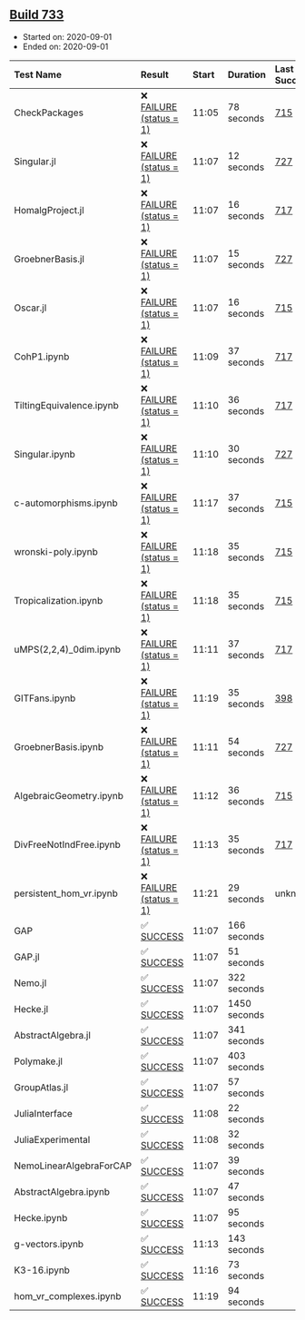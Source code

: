 ## [Build 733](https://oscarci.mathematik.uni-kl.de/job/oscar-stable/733/)

* Started on: 2020-09-01
* Ended on: 2020-09-01

| Test Name    | Result | Start | Duration | Last Success | First Failure |
|:-------------|:-------|:------|:---------|:-------------|:--------------|
| CheckPackages | ❌ [FAILURE (status = 1)](https://oscarci.mathematik.uni-kl.de/job/oscar-stable/733/artifact/logs/build-733/CheckPackages.log) | 11:05 | 78 seconds | [715](https://oscarci.mathematik.uni-kl.de/job/oscar-stable/715/) | [716](https://oscarci.mathematik.uni-kl.de/job/oscar-stable/716/) |
| Singular.jl | ❌ [FAILURE (status = 1)](https://oscarci.mathematik.uni-kl.de/job/oscar-stable/733/artifact/logs/build-733/Singular.jl.log) | 11:07 | 12 seconds | [727](https://oscarci.mathematik.uni-kl.de/job/oscar-stable/727/) | [728](https://oscarci.mathematik.uni-kl.de/job/oscar-stable/728/) |
| HomalgProject.jl | ❌ [FAILURE (status = 1)](https://oscarci.mathematik.uni-kl.de/job/oscar-stable/733/artifact/logs/build-733/HomalgProject.jl.log) | 11:07 | 16 seconds | [717](https://oscarci.mathematik.uni-kl.de/job/oscar-stable/717/) | [718](https://oscarci.mathematik.uni-kl.de/job/oscar-stable/718/) |
| GroebnerBasis.jl | ❌ [FAILURE (status = 1)](https://oscarci.mathematik.uni-kl.de/job/oscar-stable/733/artifact/logs/build-733/GroebnerBasis.jl.log) | 11:07 | 15 seconds | [727](https://oscarci.mathematik.uni-kl.de/job/oscar-stable/727/) | [728](https://oscarci.mathematik.uni-kl.de/job/oscar-stable/728/) |
| Oscar.jl | ❌ [FAILURE (status = 1)](https://oscarci.mathematik.uni-kl.de/job/oscar-stable/733/artifact/logs/build-733/Oscar.jl.log) | 11:07 | 16 seconds | [715](https://oscarci.mathematik.uni-kl.de/job/oscar-stable/715/) | [716](https://oscarci.mathematik.uni-kl.de/job/oscar-stable/716/) |
| CohP1.ipynb | ❌ [FAILURE (status = 1)](https://oscarci.mathematik.uni-kl.de/job/oscar-stable/733/artifact/logs/build-733/CohP1.ipynb.log) | 11:09 | 37 seconds | [717](https://oscarci.mathematik.uni-kl.de/job/oscar-stable/717/) | [718](https://oscarci.mathematik.uni-kl.de/job/oscar-stable/718/) |
| TiltingEquivalence.ipynb | ❌ [FAILURE (status = 1)](https://oscarci.mathematik.uni-kl.de/job/oscar-stable/733/artifact/logs/build-733/TiltingEquivalence.ipynb.log) | 11:10 | 36 seconds | [717](https://oscarci.mathematik.uni-kl.de/job/oscar-stable/717/) | [718](https://oscarci.mathematik.uni-kl.de/job/oscar-stable/718/) |
| Singular.ipynb | ❌ [FAILURE (status = 1)](https://oscarci.mathematik.uni-kl.de/job/oscar-stable/733/artifact/logs/build-733/Singular.ipynb.log) | 11:10 | 30 seconds | [727](https://oscarci.mathematik.uni-kl.de/job/oscar-stable/727/) | [728](https://oscarci.mathematik.uni-kl.de/job/oscar-stable/728/) |
| c-automorphisms.ipynb | ❌ [FAILURE (status = 1)](https://oscarci.mathematik.uni-kl.de/job/oscar-stable/733/artifact/logs/build-733/c-automorphisms.ipynb.log) | 11:17 | 37 seconds | [715](https://oscarci.mathematik.uni-kl.de/job/oscar-stable/715/) | [716](https://oscarci.mathematik.uni-kl.de/job/oscar-stable/716/) |
| wronski-poly.ipynb | ❌ [FAILURE (status = 1)](https://oscarci.mathematik.uni-kl.de/job/oscar-stable/733/artifact/logs/build-733/wronski-poly.ipynb.log) | 11:18 | 35 seconds | [715](https://oscarci.mathematik.uni-kl.de/job/oscar-stable/715/) | [716](https://oscarci.mathematik.uni-kl.de/job/oscar-stable/716/) |
| Tropicalization.ipynb | ❌ [FAILURE (status = 1)](https://oscarci.mathematik.uni-kl.de/job/oscar-stable/733/artifact/logs/build-733/Tropicalization.ipynb.log) | 11:18 | 35 seconds | [715](https://oscarci.mathematik.uni-kl.de/job/oscar-stable/715/) | [716](https://oscarci.mathematik.uni-kl.de/job/oscar-stable/716/) |
| uMPS(2,2,4)_0dim.ipynb | ❌ [FAILURE (status = 1)](https://oscarci.mathematik.uni-kl.de/job/oscar-stable/733/artifact/logs/build-733/uMPS-2-2-4-_0dim.ipynb.log) | 11:11 | 37 seconds | [717](https://oscarci.mathematik.uni-kl.de/job/oscar-stable/717/) | [718](https://oscarci.mathematik.uni-kl.de/job/oscar-stable/718/) |
| GITFans.ipynb | ❌ [FAILURE (status = 1)](https://oscarci.mathematik.uni-kl.de/job/oscar-stable/733/artifact/logs/build-733/GITFans.ipynb.log) | 11:19 | 35 seconds | [398](https://oscarci.mathematik.uni-kl.de/job/oscar-stable/398/) | [399](https://oscarci.mathematik.uni-kl.de/job/oscar-stable/399/) |
| GroebnerBasis.ipynb | ❌ [FAILURE (status = 1)](https://oscarci.mathematik.uni-kl.de/job/oscar-stable/733/artifact/logs/build-733/GroebnerBasis.ipynb.log) | 11:11 | 54 seconds | [727](https://oscarci.mathematik.uni-kl.de/job/oscar-stable/727/) | [728](https://oscarci.mathematik.uni-kl.de/job/oscar-stable/728/) |
| AlgebraicGeometry.ipynb | ❌ [FAILURE (status = 1)](https://oscarci.mathematik.uni-kl.de/job/oscar-stable/733/artifact/logs/build-733/AlgebraicGeometry.ipynb.log) | 11:12 | 36 seconds | [715](https://oscarci.mathematik.uni-kl.de/job/oscar-stable/715/) | [716](https://oscarci.mathematik.uni-kl.de/job/oscar-stable/716/) |
| DivFreeNotIndFree.ipynb | ❌ [FAILURE (status = 1)](https://oscarci.mathematik.uni-kl.de/job/oscar-stable/733/artifact/logs/build-733/DivFreeNotIndFree.ipynb.log) | 11:13 | 35 seconds | [717](https://oscarci.mathematik.uni-kl.de/job/oscar-stable/717/) | [718](https://oscarci.mathematik.uni-kl.de/job/oscar-stable/718/) |
| persistent_hom_vr.ipynb | ❌ [FAILURE (status = 1)](https://oscarci.mathematik.uni-kl.de/job/oscar-stable/733/artifact/logs/build-733/persistent_hom_vr.ipynb.log) | 11:21 | 29 seconds | unknown | unknown |
| GAP | ✅ [SUCCESS](https://oscarci.mathematik.uni-kl.de/job/oscar-stable/733/artifact/logs/build-733/GAP.log) | 11:07 | 166 seconds |  |  |
| GAP.jl | ✅ [SUCCESS](https://oscarci.mathematik.uni-kl.de/job/oscar-stable/733/artifact/logs/build-733/GAP.jl.log) | 11:07 | 51 seconds |  |  |
| Nemo.jl | ✅ [SUCCESS](https://oscarci.mathematik.uni-kl.de/job/oscar-stable/733/artifact/logs/build-733/Nemo.jl.log) | 11:07 | 322 seconds |  |  |
| Hecke.jl | ✅ [SUCCESS](https://oscarci.mathematik.uni-kl.de/job/oscar-stable/733/artifact/logs/build-733/Hecke.jl.log) | 11:07 | 1450 seconds |  |  |
| AbstractAlgebra.jl | ✅ [SUCCESS](https://oscarci.mathematik.uni-kl.de/job/oscar-stable/733/artifact/logs/build-733/AbstractAlgebra.jl.log) | 11:07 | 341 seconds |  |  |
| Polymake.jl | ✅ [SUCCESS](https://oscarci.mathematik.uni-kl.de/job/oscar-stable/733/artifact/logs/build-733/Polymake.jl.log) | 11:07 | 403 seconds |  |  |
| GroupAtlas.jl | ✅ [SUCCESS](https://oscarci.mathematik.uni-kl.de/job/oscar-stable/733/artifact/logs/build-733/GroupAtlas.jl.log) | 11:07 | 57 seconds |  |  |
| JuliaInterface | ✅ [SUCCESS](https://oscarci.mathematik.uni-kl.de/job/oscar-stable/733/artifact/logs/build-733/JuliaInterface.log) | 11:08 | 22 seconds |  |  |
| JuliaExperimental | ✅ [SUCCESS](https://oscarci.mathematik.uni-kl.de/job/oscar-stable/733/artifact/logs/build-733/JuliaExperimental.log) | 11:08 | 32 seconds |  |  |
| NemoLinearAlgebraForCAP | ✅ [SUCCESS](https://oscarci.mathematik.uni-kl.de/job/oscar-stable/733/artifact/logs/build-733/NemoLinearAlgebraForCAP.log) | 11:07 | 39 seconds |  |  |
| AbstractAlgebra.ipynb | ✅ [SUCCESS](https://oscarci.mathematik.uni-kl.de/job/oscar-stable/733/artifact/logs/build-733/AbstractAlgebra.ipynb.log) | 11:07 | 47 seconds |  |  |
| Hecke.ipynb | ✅ [SUCCESS](https://oscarci.mathematik.uni-kl.de/job/oscar-stable/733/artifact/logs/build-733/Hecke.ipynb.log) | 11:07 | 95 seconds |  |  |
| g-vectors.ipynb | ✅ [SUCCESS](https://oscarci.mathematik.uni-kl.de/job/oscar-stable/733/artifact/logs/build-733/g-vectors.ipynb.log) | 11:13 | 143 seconds |  |  |
| K3-16.ipynb | ✅ [SUCCESS](https://oscarci.mathematik.uni-kl.de/job/oscar-stable/733/artifact/logs/build-733/K3-16.ipynb.log) | 11:16 | 73 seconds |  |  |
| hom_vr_complexes.ipynb | ✅ [SUCCESS](https://oscarci.mathematik.uni-kl.de/job/oscar-stable/733/artifact/logs/build-733/hom_vr_complexes.ipynb.log) | 11:19 | 94 seconds |  |  |
